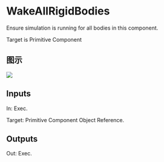 # WakeAllRigidBodies

Ensure simulation is running for all bodies in this component.

Target is Primitive Component

## 图示

![]($-20221218-20290866.png)

## Inputs

In: Exec.

Target: Primitive Component Object Reference.  

## Outputs

Out: Exec.

